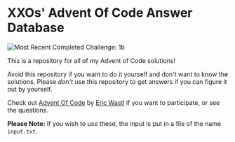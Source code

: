 # XXOs' Advent Of Code Answer Database
![Most Recent Completed Challenge: 1b](https://img.shields.io/badge/most_recent_completed_challenge-1b-brightgreen)

This is a repository for all of my Advent of Code solutions!

Avoid this repository if you want to do it yourself and don't want to know the solutions. Please *don't* use this repository to get answers if you can figure it out by yourself.

Check out [Advent Of Code](https://adventofcode.com/ "Advent of Code") by [Eric Wastl](http://was.tl/ "was.tl") if you want to participate, or see the questions.

**Please Note:**
If you wish to *use* these, the input is put in a file of the name `input.txt`.